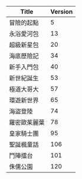 |Title|Version|
|----|----|
|冒險的起點|5|
|永浴愛河包|13|
|超級新星包|20|
|海底歷險記|34|
|新手入門包|40|
|新世紀誕生|53|
|極道大哥大|57|
|環遊新世界|65|
|海盜登陸|74|
|羅密歐茱麗葉|78|
|皇家騎士團|95|
|聖誕楓童話|106|
|鬥陣擂台|101|
|侏儒公園|120|
